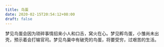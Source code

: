 ```yaml
---
title: 鸟蛋
date: 2020-02-15T20:54:12+08:00
draft: false
---
```


梦见鸟蛋会因为琐碎事情招来小人和口舌，窝火在心。梦见孵鸟蛋，小雏尚未出壳，预示着会打输官司。梦见鸟巢中有破壳的鸟蛋，将要受穷，过艰苦的生活。